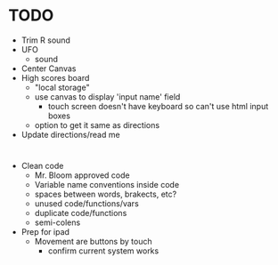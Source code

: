 # TODO
- Trim R sound
- UFO
    - sound
- Center Canvas
- High scores board
    - "local storage"
    - use canvas to display 'input name' field
        - touch screen doesn't have keyboard so can't use html input boxes
    - option to get it same as directions
- Update directions/read me
#
- Clean code
    - Mr. Bloom approved code
    - Variable name conventions inside code
    - spaces between words, brakects, etc?
    - unused code/functions/vars
    - duplicate code/functions
    - semi-colens
- Prep for ipad
    - Movement are buttons by touch
        - confirm current system works
#
